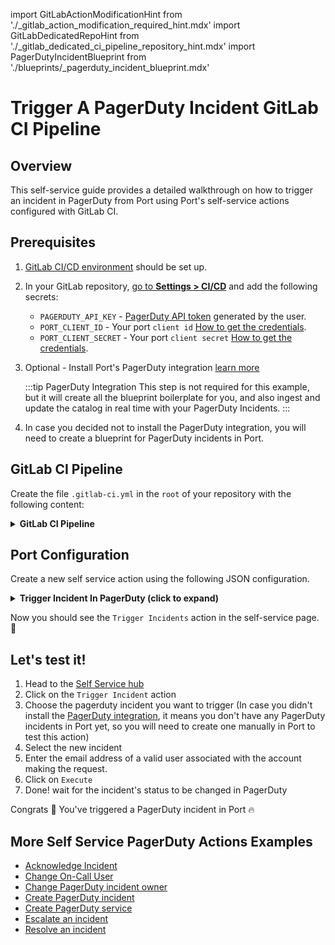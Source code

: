 import GitLabActionModificationHint from './\_gitlab_action_modification_required_hint.mdx'
import GitLabDedicatedRepoHint from './\_gitlab_dedicated_ci_pipeline_repository_hint.mdx'
import PagerDutyIncidentBlueprint from './blueprints/_pagerduty_incident_blueprint.mdx'

# Trigger A PagerDuty Incident GitLab CI Pipeline

## Overview
This self-service guide provides a detailed walkthrough on how to trigger an incident in PagerDuty from Port using Port's self-service actions configured with GitLab CI.

## Prerequisites
1. [GitLab CI/CD environment](https://docs.gitlab.com/ee/ci/quick_start) should be set up.
2. In your GitLab repository, [go to **Settings > CI/CD**](https://docs.gitlab.com/ee/ci/variables/#define-a-cicd-variable-in-the-ui) and add the following secrets:
   - `PAGERDUTY_API_KEY` - [PagerDuty API token](https://support.pagerduty.com/docs/generating-api-keys) generated by the user.
   - `PORT_CLIENT_ID` - Your port `client id` [How to get the credentials](https://docs.getport.io/build-your-software-catalog/sync-data-to-catalog/api/#find-your-port-credentials).
   - `PORT_CLIENT_SECRET` - Your port `client secret` [How to get the credentials](https://docs.getport.io/build-your-software-catalog/sync-data-to-catalog/api/#find-your-port-credentials).
3. Optional - Install Port's PagerDuty integration [learn more](https://docs.getport.io/build-your-software-catalog/sync-data-to-catalog/incident-management/pagerduty)

	:::tip PagerDuty Integration
	This step is not required for this example, but it will create all the blueprint boilerplate for you, and also ingest and update the catalog in real time with your PagerDuty Incidents.
	:::

4. In case you decided not to install the PagerDuty integration, you will need to create a blueprint for PagerDuty incidents in Port.

<PagerDutyIncidentBlueprint/>

## GitLab CI Pipeline

Create the file `.gitlab-ci.yml` in the `root` of your repository with the following content:

<GitLabDedicatedRepoHint/>

<details>
<summary><b>GitLab CI Pipeline</b></summary>

```yaml showLineNumbers title="gitlab-ci.yaml"
stages:
  - trigger_incident

trigger_pagerduty_incident:
  stage: trigger_incident
  image: ubuntu:latest
  script:
    - apt-get update && apt-get install -y jq curl
    - |
      PORT_RUN_ID=$(echo $PORT_CONTEXT | jq -r ".run_id")
      if [ -z "$PORT_RUN_ID" ]; then
        echo "Failed to extract PORT_RUN_ID"
        exit 1
      fi
    - |
      curl -X PATCH -H "Authorization: Bearer ${PORT_CLIENT_ID}:${PORT_CLIENT_SECRET}" -d "{\"logMessage\": \"About to trigger PagerDuty incident.. ⛴️\"}" https://api.getport.io/actions/$PORT_RUN_ID/logs
    - |
      response=$(curl -s -X POST \
        -H "Content-Type: application/json" \
        -d "{
              \"payload\": {
                \"summary\": \"$SUMMARY\",
                \"source\": \"$SOURCE\",
                \"severity\": \"$SEVERITY\"
              },
              \"event_action\": \"$EVENT_ACTION\",
              \"routing_key\": \"$ROUTING_KEY\"
            }" \
        https://events.pagerduty.com/v2/enqueue)
      incident_id=$(echo $response | jq -r ".dedup_key")
    - |
      incident_details=$(curl -s -X GET \
        -H "Authorization: Token token=$PAGERDUTY_API_KEY" \
        -H "Accept: application/vnd.pagerduty+json;version=2" \
        https://api.pagerduty.com/incidents/$incident_id)
    - |
      curl -X PATCH \
        -H "Authorization: Bearer $PORT_CLIENT_ID:$PORT_CLIENT_SECRET" \
        -d "{\"logMessage\": \"Reporting the updated incident back to port ...\"}" \
        https://api.getport.io/actions/$PORT_RUN_ID/logs
    - |
      curl -X POST \
        -H "Authorization: Bearer $PORT_CLIENT_ID:$PORT_CLIENT_SECRET" \
        -H "Content-Type: application/json" \
        -d "{
              \"identifier\": \"$incident_id\",
              \"title\": \"$SUMMARY\",
              \"properties\": {
                \"status\": \"$(echo $incident_details | jq -r '.incident.status')\", 
                \"url\": \"$(echo $incident_details | jq -r '.incident.self')\", 
                \"urgency\": \"$(echo $incident_details | jq -r '.incident.urgency')\", 
                \"responder\": \"$(echo $incident_details | jq -r '.incident.assignments[0].assignee.summary')\", 
                \"escalation_policy\": \"$(echo $incident_details | jq -r '.incident.escalation_policy.summary')\", 
                \"created_at\": \"$(echo $incident_details | jq -r '.incident.created_at')\", 
                \"updated_at\": \"$(echo $incident_details | jq -r '.incident.updated_at')\" 
              },
              \"relations\": \"$PORT_CONTEXT\"
            }" \
        https://api.getport.io/entities/upsert
    - |
      curl -X PATCH -H "Authorization: Bearer $PORT_CLIENT_ID:$PORT_CLIENT_SECRET" -d "{\"logMessage\": \"PagerDuty incident triggered! ✅\"}" https://api.getport.io/actions/$PORT_RUN_ID/logs
  only:
    - main
  variables:
    PAGERDUTY_API_KEY: $PAGERDUTY_API_KEY
    PORT_CLIENT_ID: $PORT_CLIENT_ID
    PORT_CLIENT_SECRET: $PORT_CLIENT_SECRET
    PORT_CONTEXT: $port_context
    ROUTING_KEY: $routing_key
    EVENT_ACTION: $event_action
    SUMMARY: $summary
    SOURCE: $source
    SEVERITY: $severity
```
</details>


## Port Configuration

Create a new self service action using the following JSON configuration.

<details>
<summary><b> Trigger Incident In PagerDuty (click to expand) </b></summary>

<GitLabActionModificationHint/>

```json showLineNumbers
{
  "identifier": "pagerdutyIncident_trigger_incident_gitlab",
  "title": "Trigger Incident Gitlab",
  "icon": "pagerduty",
  "description": "Trigger a PagerDuty incident using self-service",
  "trigger": {
    "type": "self-service",
    "operation": "DAY-2",
    "userInputs": {
      "properties": {
        "event_action": {
          "icon": "pagerduty",
          "title": "Event Action",
          "type": "string",
          "description": "The type of event. Can be trigger, acknowledge, or resolve",
          "default": "trigger",
          "enum": [
            "trigger",
            "acknowledge",
            "resolve"
          ],
          "enumColors": {
            "trigger": "lightGray",
            "acknowledge": "lightGray",
            "resolve": "lightGray"
          }
        },
        "routing_key": {
          "icon": "pagerduty",
          "title": "Routing Key",
          "type": "string",
          "description": "This is the 32 character Integration Key for an integration on a service or on a global ruleset."
        },
        "summary": {
          "type": "string",
          "title": "Summary",
          "icon": "pagerduty",
          "description": "A brief text summary of the event, used to generate the summaries/titles of any associated alerts. The maximum permitted length of this property is 1024 characters.",
          "maxLength": 1024
        },
        "source": {
          "type": "string",
          "title": "Source",
          "description": "The unique location of the affected system, preferably a hostname or FQDN.",
          "icon": "pagerduty"
        },
        "severity": {
          "type": "string",
          "title": "Severity",
          "description": "The perceived severity of the status the event is describing with respect to the affected system. This can be critical, error, warning, or info",
          "icon": "pagerduty",
          "default": "info",
          "enum": [
            "critical",
            "error",
            "warning",
            "info"
          ],
          "enumColors": {
            "critical": "red",
            "error": "orange",
            "warning": "yellow",
            "info": "blue"
          }
        }
      },
      "required": [
        "routing_key",
        "event_action",
        "summary",
        "source",
        "severity"
      ],
      "order": [
        "routing_key",
        "event_action",
        "summary",
        "source",
        "severity"
      ]
    },
    "blueprintIdentifier": "pagerdutyIncident"
  },
  "invocationMethod": {
    "type": "WEBHOOK",
    "url": "https://gitlab.com/api/v4/projects/<YOUR_PROJECT_ID>/trigger/pipeline",
    "method": "POST",
    "headers": {
      "Content-Type": "application/json"
    },
    "body": {
      "token": "<YOUR_TRIGGER_TOKEN>",
      "ref": "main",
      "variables": {
        "summary": "{{.inputs.\"summary\"}}",
        "source": "{{.inputs.\"source\"}}",
        "severity": "{{.inputs.\"severity\"}}",
        "event_action": "{{.inputs.\"event_action\"}}",
        "routing_key": "{{.inputs.\"routing_key\"}}",
        "port_context": {
          "blueprint": "{{.action.blueprint}}",
          "entity": "{{.entity.identifier}}",
          "run_id": "{{.run.id}}",
          "relations": "{{.entity.relations}}"
        }
      }
    }
  },
  "requiredApproval": false,
  "publish": true
}
```
</details>

Now you should see the `Trigger Incidents` action in the self-service page. 🎉

## Let's test it!

1. Head to the [Self Service hub](https://app.getport.io/self-serve)
2. Click on the `Trigger Incident` action
3. Choose the pagerduty incident you want to trigger (In case you didn't install the [PagerDuty integration](https://docs.getport.io/build-your-software-catalog/sync-data-to-catalog/incident-management/pagerduty), it means you don't have any PagerDuty incidents in Port yet, so you will need to create one manually in Port to test this action)
4. Select the new incident
5. Enter the email address of a valid user associated with the account making the request.
6. Click on `Execute`
7. Done! wait for the incident's status to be changed in PagerDuty

Congrats 🎉 You've triggered a PagerDuty incident in Port 🔥

## More Self Service PagerDuty Actions Examples
- [Acknowledge Incident](https://docs.getport.io/actions-and-automations/setup-backend/github-workflow/examples/PagerDuty/acknowledge-incident)
- [Change On-Call User](https://docs.getport.io/actions-and-automations/setup-backend/github-workflow/examples/PagerDuty/change-on-call-user)
- [Change PagerDuty incident owner](https://docs.getport.io/actions-and-automations/setup-backend/github-workflow/examples/PagerDuty/change-pagerduty-incident-owner)
- [Create PagerDuty incident](https://docs.getport.io/actions-and-automations/setup-backend/github-workflow/examples/PagerDuty/create-pagerduty-incident)
- [Create PagerDuty service](https://docs.getport.io/actions-and-automations/setup-backend/github-workflow/examples/PagerDuty/create-pagerduty-service)
- [Escalate an incident](https://docs.getport.io/actions-and-automations/setup-backend/github-workflow/examples/PagerDuty/escalate-an-incident)
- [Resolve an incident](https://docs.getport.io/actions-and-automations/setup-backend/github-workflow/examples/PagerDuty/resolve-incident)

